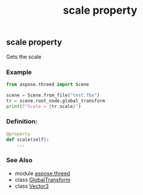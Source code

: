 ﻿---
title: scale property
second_title: Aspose.3D for Python via .NET API References
description: 
type: docs
weight: 50
url: /python-net/aspose.threed/globaltransform/scale/
is_root: false
---

## scale property


Gets the scale

### Example 


```python
from aspose.threed import Scene

scene = Scene.from_file("test.fbx")
tr = scene.root_node.global_transform
print(f"Scale = {tr.scale}")

```
### Definition:
```python
@property
def scale(self):
    ...
```

### See Also
* module [aspose.threed](../../)
* class [GlobalTransform](/3d/python-net/aspose.threed/globaltransform)
* class [Vector3](/3d/python-net/aspose.threed.utilities/vector3)
